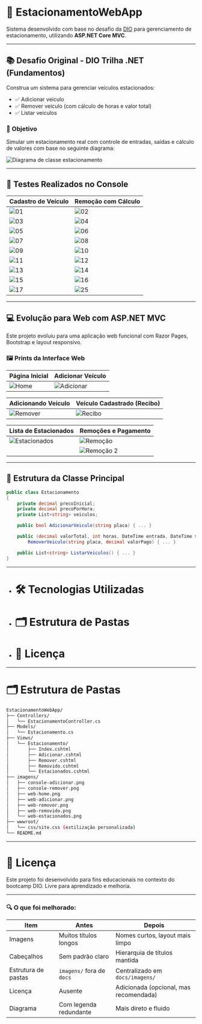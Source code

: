 # 🚗 EstacionamentoWebApp

Sistema desenvolvido com base no desafio da [DIO](https://www.dio.me) para gerenciamento de estacionamento, utilizando **ASP.NET Core MVC**.

---

## 📚 Desafio Original - DIO Trilha .NET (Fundamentos)

Construa um sistema para gerenciar veículos estacionados:

- ✅ Adicionar veículo  
- ✅ Remover veículo (com cálculo de horas e valor total)  
- ✅ Listar veículos

### 🎯 Objetivo

Simular um estacionamento real com controle de entradas, saídas e cálculo de valores com base no seguinte diagrama:

![Diagrama de classe estacionamento](EstacionamentoWebApp/docs/imagens/diagrama_classe_estacionamento.png)

---

## 🧪 Testes Realizados no Console

| Cadastro de Veículo | Remoção com Cálculo |
|---------------------|---------------------|
| ![01](EstacionamentoWebApp/docs/imagens/01.png) | ![02](EstacionamentoWebApp/docs/imagens/02.png) |
| ![03](EstacionamentoWebApp/docs/imagens/03.png) | ![04](EstacionamentoWebApp/docs/imagens/04.png) |
| ![05](EstacionamentoWebApp/docs/imagens/05.png) | ![06](EstacionamentoWebApp/docs/imagens/06.png) |
| ![07](EstacionamentoWebApp/docs/imagens/07.png) | ![08](EstacionamentoWebApp/docs/imagens/08.png) |
| ![09](EstacionamentoWebApp/docs/imagens/09.png) | ![10](EstacionamentoWebApp/docs/imagens/10.png) |
| ![11](EstacionamentoWebApp/docs/imagens/11.png) | ![12](EstacionamentoWebApp/docs/imagens/12.png) |
| ![13](EstacionamentoWebApp/docs/imagens/13.png) | ![14](EstacionamentoWebApp/docs/imagens/14.png) |
| ![15](EstacionamentoWebApp/docs/imagens/15.png) | ![16](EstacionamentoWebApp/docs/imagens/16.png) |
| ![17](EstacionamentoWebApp/docs/imagens/17.png) | ![25](EstacionamentoWebApp/docs/imagens/25.png) |

---

## 💻 Evolução para Web com ASP.NET MVC

Este projeto evoluiu para uma aplicação web funcional com Razor Pages, Bootstrap e layout responsivo.

### 🖼️ Prints da Interface Web

| Página Inicial    | Adicionar Veículo  |
|-------------------|--------------------|
| ![Home](EstacionamentoWebApp/docs/imagens/18.png) | ![Adicionar](EstacionamentoWebApp/docs/imagens/19.png) |

| Adicionando Veículo   | Veículo Cadastrado (Recibo) |
|-----------------------|-----------------------------|
| ![Remover](EstacionamentoWebApp/docs/imagens/20.png) | ![Recibo](EstacionamentoWebApp/docs/imagens/21.png) |

| Lista de Estacionados | Remoções e Pagamento  |
|-----------------------|----------------------|
| ![Estacionados](EstacionamentoWebApp/docs/imagens/22.png) | ![Remoção](EstacionamentoWebApp/docs/imagens/23.png) |
|                       | ![Remoção 2](EstacionamentoWebApp/docs/imagens/24.png) |

---

## 🧱 Estrutura da Classe Principal

```csharp
public class Estacionamento
{
    private decimal precoInicial;
    private decimal precoPorHora;
    private List<string> veiculos;

    public bool AdicionarVeiculo(string placa) { ... }

    public (decimal valorTotal, int horas, DateTime entrada, DateTime saida, decimal troco)?
        RemoverVeiculo(string placa, decimal valorPago) { ... }

    public List<string> ListarVeiculos() { ... }
}

```

---

- # 🛠️ Tecnologias Utilizadas
- # 🗂️ Estrutura de Pastas
- # 📄 Licença



---

# 🗂️ Estrutura de Pastas

```bash
EstacionamentoWebApp/
├── Controllers/
│   └── EstacionamentoController.cs
├── Models/
│   └── Estacionamento.cs
├── Views/
│   └── Estacionamento/
│       ├── Index.cshtml
│       ├── Adicionar.cshtml
│       ├── Remover.cshtml
│       ├── Removido.cshtml
│       └── Estacionados.cshtml
├── imagens/
│   ├── console-adicionar.png
│   ├── console-remover.png
│   ├── web-home.png
│   ├── web-adicionar.png
│   ├── web-remover.png
│   ├── web-removido.png
│   └── web-estacionados.png
├── wwwroot/
│   └── css/site.css (estilização personalizada)
└── README.md
```
---
# 📄 Licença
Este projeto foi desenvolvido para fins educacionais no contexto do bootcamp DIO. Livre para aprendizado e melhoria.


---

### 🔍 O que foi melhorado:

| Item | Antes | Depois |
|------|-------|--------|
| Imagens | Muitos títulos longos | Nomes curtos, layout mais limpo |
| Cabeçalhos | Sem padrão claro | Hierarquia de títulos mantida |
| Estrutura de pastas | `imagens/` fora de `docs` | Centralizado em `docs/imagens/` |
| Licença | Ausente | Adicionada (opcional, mas recomendada) |
| Diagrama | Com legenda redundante | Mais direto e fluido |


